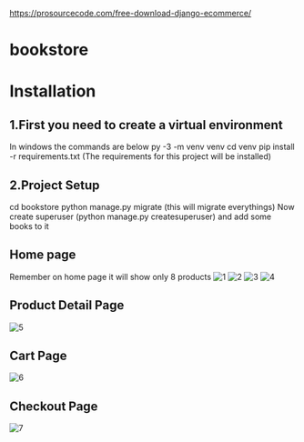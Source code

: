 https://prosourcecode.com/free-download-django-ecommerce/
# bookstore
# Installation

## 1.First you need to create a virtual environment 
In windows the commands are below
py -3 -m venv venv
cd venv
pip install -r requirements.txt  (The requirements for this project will be installed)

## 2.Project Setup 
cd bookstore 
python manage.py migrate (this will migrate everythings)
Now create superuser (python manage.py createsuperuser) and add some books to it

## Home page
Remember on home page it will show only 8 products 
![1](https://user-images.githubusercontent.com/35064996/83720866-c8547880-a5ee-11ea-8451-b0474968e564.png)
![2](https://user-images.githubusercontent.com/35064996/83720871-cab6d280-a5ee-11ea-853d-884d3a117de1.png)
![3](https://user-images.githubusercontent.com/35064996/83720873-cc809600-a5ee-11ea-8671-ead7aea80b87.png)
![4](https://user-images.githubusercontent.com/35064996/83720851-c25e9780-a5ee-11ea-81fe-747c193c7248.png)

## Product Detail Page
![5](https://user-images.githubusercontent.com/35064996/83720853-c4285b00-a5ee-11ea-9abc-ea730a60503b.png)

## Cart Page
![6](https://user-images.githubusercontent.com/35064996/83720861-c7234b80-a5ee-11ea-87f1-c846497c5c04.png)
## Checkout Page
![7](https://user-images.githubusercontent.com/35064996/83720863-c7bbe200-a5ee-11ea-96a9-f6dc34e5f65e.png)

